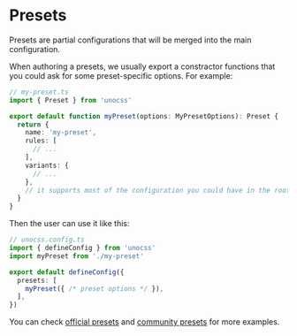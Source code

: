 # Presets

Presets are partial configurations that will be merged into the main configuration.

When authoring a presets, we usually export a constractor functions that you could ask for some preset-specific options. For example:

```ts
// my-preset.ts
import { Preset } from 'unocss'

export default function myPreset(options: MyPresetOptions): Preset {
  return {
    name: 'my-preset',
    rules: [
      // ...
    ],
    variants: {
      // ...
    },
    // it supports most of the configuration you could have in the root config
  }
}
```

Then the user can use it like this:

```ts
// unocss.config.ts
import { defineConfig } from 'unocss'
import myPreset from './my-preset'

export default defineConfig({
  presets: [
    myPreset({ /* preset options */ }),
  ],
})
```

You can check [official presets](/presets/) and [community presets](/presets/community) for more examples.

